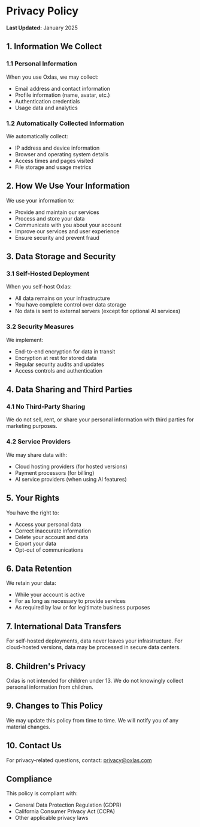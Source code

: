 # Privacy Policy

**Last Updated:** January 2025

## 1. Information We Collect

### 1.1 Personal Information
When you use Oxlas, we may collect:
- Email address and contact information
- Profile information (name, avatar, etc.)
- Authentication credentials
- Usage data and analytics

### 1.2 Automatically Collected Information
We automatically collect:
- IP address and device information
- Browser and operating system details
- Access times and pages visited
- File storage and usage metrics

## 2. How We Use Your Information

We use your information to:
- Provide and maintain our services
- Process and store your data
- Communicate with you about your account
- Improve our services and user experience
- Ensure security and prevent fraud

## 3. Data Storage and Security

### 3.1 Self-Hosted Deployment
When you self-host Oxlas:
- All data remains on your infrastructure
- You have complete control over data storage
- No data is sent to external servers (except for optional AI services)

### 3.2 Security Measures
We implement:
- End-to-end encryption for data in transit
- Encryption at rest for stored data
- Regular security audits and updates
- Access controls and authentication

## 4. Data Sharing and Third Parties

### 4.1 No Third-Party Sharing
We do not sell, rent, or share your personal information with third parties for marketing purposes.

### 4.2 Service Providers
We may share data with:
- Cloud hosting providers (for hosted versions)
- Payment processors (for billing)
- AI service providers (when using AI features)

## 5. Your Rights

You have the right to:
- Access your personal data
- Correct inaccurate information
- Delete your account and data
- Export your data
- Opt-out of communications

## 6. Data Retention

We retain your data:
- While your account is active
- For as long as necessary to provide services
- As required by law or for legitimate business purposes

## 7. International Data Transfers

For self-hosted deployments, data never leaves your infrastructure.
For cloud-hosted versions, data may be processed in secure data centers.

## 8. Children's Privacy

Oxlas is not intended for children under 13. We do not knowingly collect personal information from children.

## 9. Changes to This Policy

We may update this policy from time to time. We will notify you of any material changes.

## 10. Contact Us

For privacy-related questions, contact:
privacy@oxlas.com

## Compliance

This policy is compliant with:
- General Data Protection Regulation (GDPR)
- California Consumer Privacy Act (CCPA)
- Other applicable privacy laws